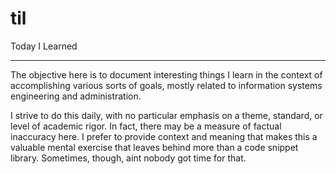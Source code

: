 til
===

Today I Learned
_______________

The objective here is to document interesting things I learn in the context of
accomplishing various sorts of goals, mostly related to information systems
engineering and administration.  

I strive to do this daily, with no particular emphasis on a theme, standard, or
level of academic rigor.  In fact, there may be a measure of factual inaccuracy
here.  I prefer to provide context and meaning that makes this a valuable
mental exercise that leaves behind more than a code snippet library.  Sometimes,
though, aint nobody got time for that.
